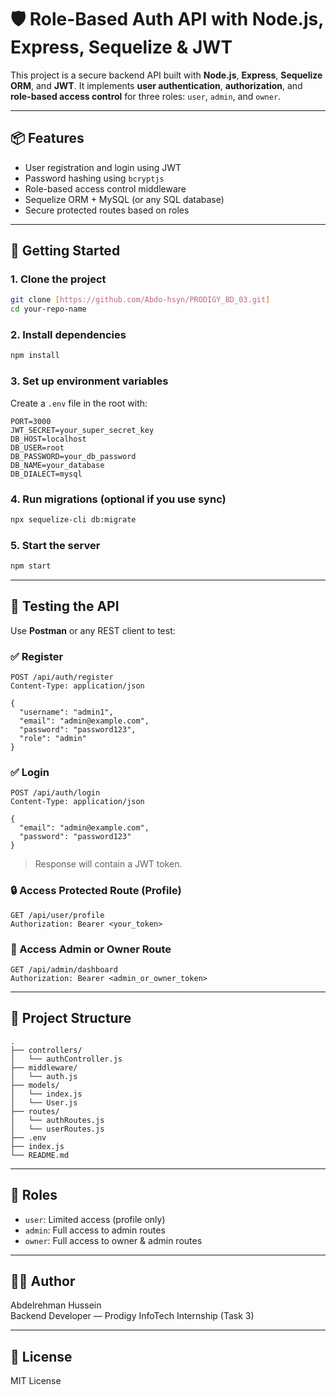 # 🛡️ Role-Based Auth API with Node.js, Express, Sequelize & JWT

This project is a secure backend API built with **Node.js**, **Express**, **Sequelize ORM**, and **JWT**. It implements **user authentication**, **authorization**, and **role-based access control** for three roles: `user`, `admin`, and `owner`.

---

## 📦 Features

- User registration and login using JWT
- Password hashing using `bcryptjs`
- Role-based access control middleware
- Sequelize ORM + MySQL (or any SQL database)
- Secure protected routes based on roles

---

## 🚀 Getting Started

### 1. Clone the project

```bash
git clone [https://github.com/Abdo-hsyn/PRODIGY_BD_03.git]
cd your-repo-name
```

### 2. Install dependencies

```bash
npm install
```

### 3. Set up environment variables

Create a `.env` file in the root with:

```env
PORT=3000
JWT_SECRET=your_super_secret_key
DB_HOST=localhost
DB_USER=root
DB_PASSWORD=your_db_password
DB_NAME=your_database
DB_DIALECT=mysql
```

### 4. Run migrations (optional if you use sync)

```bash
npx sequelize-cli db:migrate
```

### 5. Start the server

```bash
npm start
```

---

## 🧪 Testing the API

Use **Postman** or any REST client to test:

### ✅ Register

```http
POST /api/auth/register
Content-Type: application/json

{
  "username": "admin1",
  "email": "admin@example.com",
  "password": "password123",
  "role": "admin"
}
```

### ✅ Login

```http
POST /api/auth/login
Content-Type: application/json

{
  "email": "admin@example.com",
  "password": "password123"
}
```

> Response will contain a JWT token.

### 🔒 Access Protected Route (Profile)

```http
GET /api/user/profile
Authorization: Bearer <your_token>
```

### 🔐 Access Admin or Owner Route

```http
GET /api/admin/dashboard
Authorization: Bearer <admin_or_owner_token>
```

---

## 🧱 Project Structure

```
.
├── controllers/
│   └── authController.js
├── middleware/
│   └── auth.js
├── models/
│   └── index.js
│   └── User.js
├── routes/
│   └── authRoutes.js
│   └── userRoutes.js
├── .env
├── index.js
└── README.md
```

---

## 🔑 Roles

- `user`: Limited access (profile only)
- `admin`: Full access to admin routes
- `owner`: Full access to owner & admin routes

---

## 🧑‍💻 Author

Abdelrehman Hussein  
Backend Developer — Prodigy InfoTech Internship (Task 3)

---

## 📜 License

MIT License

